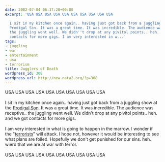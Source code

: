 ```yaml
---
date: 2002-07-04 06:17:28+00:00
excerpt: 'USA USA USA USA USA USA USA USA USA USA

  I sit in my kitchen once again.. having just got back from a juggling show at the
  Prodigal Son. It was a great time. It was incredible. The audience was receptive..
  the juggling went well. We didn''t drop at any pivitol points.. heh. and we got
  contacts for more gigs. I am very interested in w...'
tags:
- juggling
- war
- entertainment
- usa
- terrorism
title: Jugglers of Death
wordpress_id: 308
wordpress_url: http://new.nata2.org/?p=308
---
```


USA USA USA USA USA USA USA USA USA USA<br/><br/>
I sit in my kitchen once again.. having just got back from a juggling show at the <a href="http://www.prodigalsonbar.com">Prodigal Son</a>. It was a great time. It was incredible. The audience was receptive.. the juggling went well. We didn't drop at any pivitol points.. heh. and we got contacts for more gigs. <br/><br/>I am very interested in what is going to happen in the marrow. I wonder if the "<a href="http://www.georgebush.com/">terrorists</a>" will attack. I hope not, however it would be interesting to see what plans are foiled. Hopefully we don't get punished for our sins. heh. wierd that we are at war with terror. 
<br/><br/>
USA USA USA USA USA USA USA USA USA USA